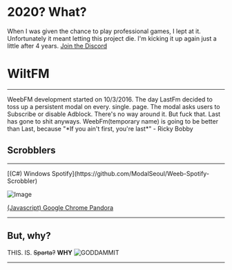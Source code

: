 # 2020? What?
When I was given the chance to play professional games, I lept at it. Unfortunately it meant letting this project die. I'm kicking it up again just a little after 4 years. [Join the Discord](https://discord.gg/UqxfP89byz)

# WiltFM
<hr>
WeebFM development started on 10/3/2016. The day LastFm decided to toss up a persistent modal on every. single. page. The modal asks users to Subscribe or disable Adblock. There's no way around it. But fuck that. Last has gone to shit anyways. WeebFm(temporary name) is going to be better than Last, because "*If you ain't first, you're last*" - Ricky Bobby

## Scrobblers
<hr>
[(C#) Windows Spotify](https://github.com/ModalSeoul/Weeb-Spotify-Scrobbler)

![Image](https://camo.githubusercontent.com/529294ab33f1d9ab6216ac94197c6a619e7e5a46/687474703a2f2f692e696d6775722e636f6d2f4a676f7a556e412e706e67)

[(Javascript) Google Chrome Pandora](https://github.com/ModalSeoul/Weeb-Chrome-Scrobbler)
<hr>

## But, why?
THIS. IS. ~~Sparta?~~ **WHY**
![GODDAMMIT](http://i.imgur.com/bt6imvL.png)
<hr>
